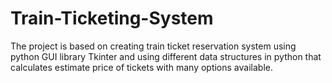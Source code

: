 # Train-Ticketing-System
The project is based on creating train ticket reservation system using python GUI library Tkinter and using different data structures in python that calculates estimate price of tickets with many options available.
